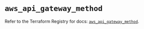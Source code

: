 # `aws_api_gateway_method`

Refer to the Terraform Registry for docs: [`aws_api_gateway_method`](https://registry.terraform.io/providers/hashicorp/aws/5.84.0/docs/resources/api_gateway_method).
